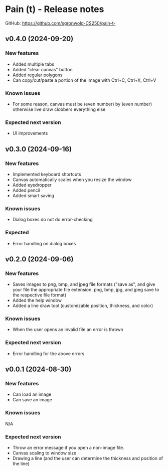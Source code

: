 # Pain (t) - Release notes

GitHub: https://github.com/sgronwold-CS250/pain-t-

## v0.4.0 (2024-09-20)

### New features

- Added multiple tabs
- Added "clear canvas" button
- Added regular polygons
- Can copy/cut/paste a portion of the image with Ctrl+C, Ctrl+X, Ctrl+V

### Known issues

- For some reason, canvas must be (even number) by (even number) otherwise live draw clobbers everything else

### Expected next version

- UI improvements

## v0.3.0 (2024-09-16)

### New features

- Implemented keyboard shortcuts
- Canvas automatically scales when you resize the window
- Added eyedropper
- Added pencil
- Added smart saving

### Known issues

- Dialog boxes do not do error-checking

### Expected

- Error handling on dialog boxes

## v0.2.0 (2024-09-06)

### New features

- Saves images to png, bmp, and jpeg file formats ("save as", and give your file the appropriate file extension. png, bmp, jpg, and jpeg save to the respective file format)
- Added the help window
- Added a line draw tool (customizable position, thickness, and color)

### Known issues

- When the user opens an invalid file an error is thrown

### Expected next version

- Error handling for the above errors


## v0.0.1 (2024-08-30)

### New features

- Can load an image
- Can save an image

### Known issues

N/A

### Expected next version

- Throw an error message if you open a non-image file.
- Canvas scaling to window size
- Drawing a line (and the user can determine the thickness and position of the line)